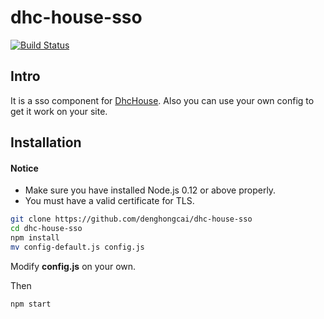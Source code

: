 dhc-house-sso
=============

[![Build Status](https://travis-ci.org/denghongcai/dhc-house-sso.svg)](https://travis-ci.org/denghongcai/dhc-house-sso)

Intro
-----

It is a sso component for [DhcHouse](https://www.dhc.house).
Also you can use your own config to get it work on your site.

Installation
------------

#### Notice
* Make sure you have installed Node.js 0.12 or above properly.
* You must have a valid certificate for TLS.

````bash
git clone https://github.com/denghongcai/dhc-house-sso
cd dhc-house-sso
npm install
mv config-default.js config.js
````

Modify **config.js** on your own.

Then

````bash
npm start
````
